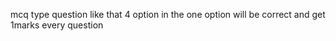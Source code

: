 mcq type question like that 4 option in the one option  will be correct and get 1marks every question
